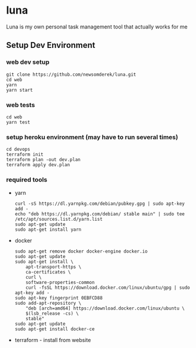 # luna
Luna is my own personal task management tool that actually works for me

## Setup Dev Environment

### web dev setup
```
git clone https://github.com/newsomderek/luna.git
cd web
yarn
yarn start
```

### web tests
```
cd web
yarn test
```

### setup heroku environment (may have to run several times)
```
cd devops
terraform init
terraform plan -out dev.plan
terraform apply dev.plan
```

### required tools

* yarn
    ```
    curl -sS https://dl.yarnpkg.com/debian/pubkey.gpg | sudo apt-key add -
    echo "deb https://dl.yarnpkg.com/debian/ stable main" | sudo tee /etc/apt/sources.list.d/yarn.list
    sudo apt-get update
    sudo apt-get install yarn
    ```

* docker

    ```
    sudo apt-get remove docker docker-engine docker.io
    sudo apt-get update
    sudo apt-get install \
        apt-transport-https \
        ca-certificates \
        curl \
        software-properties-common
        curl -fsSL https://download.docker.com/linux/ubuntu/gpg | sudo apt-key add -
    sudo apt-key fingerprint 0EBFCD88
    sudo add-apt-repository \
        "deb [arch=amd64] https://download.docker.com/linux/ubuntu \
        $(lsb_release -cs) \
        stable"
    sudo apt-get update
    sudo apt-get install docker-ce
    ```

* terraform - install from website
